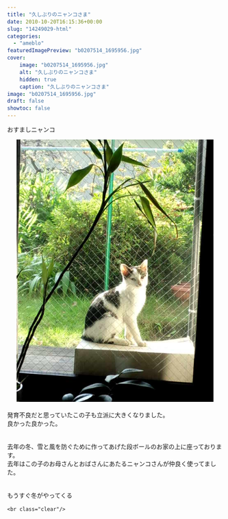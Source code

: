 ```yaml
---
title: "久しぶりのニャンコさま"
date: 2010-10-20T16:15:36+00:00
slug: "14249029-html"
categories:
  - "ameblo"
featuredImagePreview: "b0207514_1695956.jpg"
cover:
    image: "b0207514_1695956.jpg"
    alt: "久しぶりのニャンコさま"
    hidden: true
    caption: "久しぶりのニャンコさま"
image: "b0207514_1695956.jpg"
draft: false
showtoc: false
---
```

おすましニャンコ<br/>
<center><a href="b0207514_1695956.jpg" rel="nofollow"><img src="b0207514_1695956.jpg" alt="久しぶりのニャンコさま_b0207514_1695956.jpg" class="IMAGE_MID" height="613" width="460"/></a></center><br/>
発育不良だと思っていたこの子も立派に大きくなりました。<br/>
良かった良かった。<br/>
<br/>
<br/>
去年の冬、雪と風を防ぐために作ってあげた段ボールのお家の上に座っております。<br/>
去年はこの子のお母さんとおばさんにあたるニャンコさんが仲良く使ってました。<br/>
<br/>
<br/>
もうすぐ冬がやってくる

    <br class="clear"/>